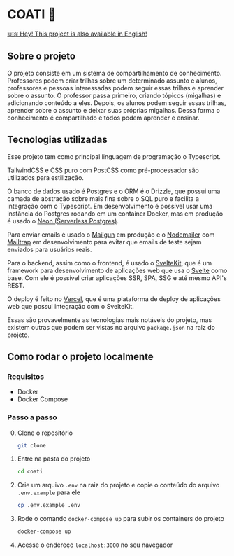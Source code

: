 # COATI 🦝

[:us: Hey! This project is also available in English!](./README.en.md)

## Sobre o projeto

O projeto consiste em um sistema de compartilhamento de conhecimento. Professores podem criar trilhas sobre um determinado assunto e alunos, professores e pessoas interessadas podem seguir essas trilhas e aprender sobre o assunto. O professor passa primeiro, criando tópicos (migalhas) e adicionando conteúdo a eles. Depois, os alunos podem seguir essas trilhas, aprender sobre o assunto e deixar suas próprias migalhas. Dessa forma o conhecimento é compartilhado e todos podem aprender e ensinar.

## Tecnologias utilizadas

Esse projeto tem como principal linguagem de programação o Typescript.

TailwindCSS e CSS puro com PostCSS como pré-processador são utilizados para estilização.

O banco de dados usado é Postgres e o ORM é o Drizzle, que possui uma camada de abstração sobre mais fina sobre o SQL puro e facilita a integração com o Typescript. Em desenvolvimento é possível usar uma instância do Postgres rodando em um container Docker, mas em produção é usado o [Neon (Serverless Postgres)](https://neon.tech/).

Para enviar emails é usado o [Mailgun](https://www.mailgun.com/) em produção e o [Nodemailer](https://nodemailer.com/about/) com [Mailtrap](https://mailtrap.io/) em desenvolvimento para evitar que emails de teste sejam enviados para usuários reais.

Para o backend, assim como o frontend, é usado o [SvelteKit](https://kit.svelte.dev/), que é um framework para desenvolvimento de aplicações web que usa o [Svelte](https://svelte.dev/) como base. Com ele é possível criar aplicações SSR, SPA, SSG e até mesmo API's REST.

O deploy é feito no [Vercel](https://vercel.com/), que é uma plataforma de deploy de aplicações web que possui integração com o SvelteKit.

Essas são provavelmente as tecnologias mais notáveis do projeto, mas existem outras que podem ser vistas no arquivo `package.json` na raiz do projeto.

## Como rodar o projeto localmente

### Requisitos

- Docker
- Docker Compose

### Passo a passo

0. Clone o repositório

   ```bash
   git clone
   ```

1. Entre na pasta do projeto

   ```bash
   cd coati
   ```

2. Crie um arquivo `.env` na raiz do projeto e copie o conteúdo do arquivo `.env.example` para ele

   ```bash
   cp .env.example .env
   ```

3. Rode o comando `docker-compose up` para subir os containers do projeto

   ```bash
   docker-compose up
   ```

4. Acesse o endereço `localhost:3000` no seu navegador
